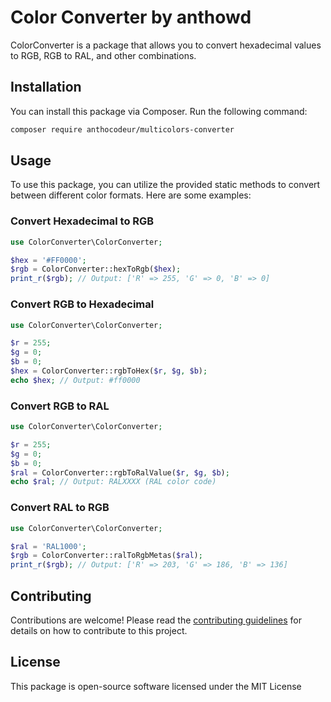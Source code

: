 # Color Converter by anthowd

ColorConverter is a package that allows you to convert hexadecimal values to RGB, RGB to RAL, and other combinations.

## Installation

You can install this package via Composer. Run the following command:

```bash
composer require anthocodeur/multicolors-converter
```

## Usage

To use this package, you can utilize the provided static methods to convert between different color formats. Here are some examples:

### Convert Hexadecimal to RGB

```php
use ColorConverter\ColorConverter;

$hex = '#FF0000';
$rgb = ColorConverter::hexToRgb($hex);
print_r($rgb); // Output: ['R' => 255, 'G' => 0, 'B' => 0]
```

### Convert RGB to Hexadecimal

```php
use ColorConverter\ColorConverter;

$r = 255;
$g = 0;
$b = 0;
$hex = ColorConverter::rgbToHex($r, $g, $b);
echo $hex; // Output: #ff0000
```

### Convert RGB to RAL

```php
use ColorConverter\ColorConverter;

$r = 255;
$g = 0;
$b = 0;
$ral = ColorConverter::rgbToRalValue($r, $g, $b);
echo $ral; // Output: RALXXXX (RAL color code)
```

### Convert RAL to RGB

```php
use ColorConverter\ColorConverter;

$ral = 'RAL1000';
$rgb = ColorConverter::ralToRgbMetas($ral);
print_r($rgb); // Output: ['R' => 203, 'G' => 186, 'B' => 136]
```

## Contributing

Contributions are welcome! Please read the [contributing guidelines](CONTRIBUTING.md) for details on how to contribute to this project.

## License

This package is open-source software licensed under the MIT License
